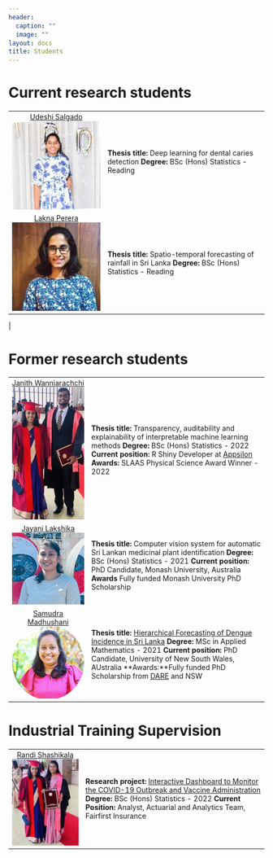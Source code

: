 ```yaml
---
header:
  caption: ""
  image: ""
layout: docs
title: Students
---
```

# Current research students



|       ||
|:-----:|:---|
| [Udeshi Salgado](https://www.linkedin.com/in/udeshi-salgado/?originalSubdomain=lk)  ![](udeshi.jpeg) | **Thesis title:** Deep learning for dental caries detection **Degree:** BSc (Hons) Statistics - Reading  |
| [Lakna Perera](https://www.linkedin.com/in/lakna-perera/?trk=public_profile_browsemap&originalSubdomain=lk)  ![](lakna.jpeg) |**Thesis title:** Spatio-temporal forecasting of rainfall in Sri Lanka  **Degree:** BSc (Hons) Statistics - Reading
|












# Former research students

|       ||
|:-----:|:---|
|[ Janith Wanniarachchi](https://janithwanni.netlify.app/) ![](janith.jpg) |**Thesis title:** Transparency, auditability and explainability of interpretable machine learning methods **Degree:** BSc (Hons) Statistics - 2022 **Current position:** R Shiny Developer at [Appsilon](https://appsilon.com/) **Awards:** SLAAS Physical Science Award Winner - 2022 |
|[ Jayani Lakshika](https://jayanilakshika.netlify.app/) ![](jayani.png) | **Thesis title:** Computer vision system for automatic Sri Lankan medicinal plant identification **Degree:** BSc (Hons) Statistics - 2021 **Current position:** PhD Candidate, Monash University, Australia **Awards** Fully funded Monash University PhD Scholarship |
|[Samudra Madhushani](https://darecentre.org.au/portfolio_page/samudra-madushani/)![](samudra.png)|**Thesis title:**  [Hierarchical Forecasting of Dengue Incidence in Sri Lanka](https://samudramadushani.github.io/HierarchicalForecasting/SlidesCodingR.html#1) **Degree:** MSc in Applied Mathematics - 2021 **Current position:** PhD Candidate, University of New South Wales, AUstralia **Awards:**Fully funded PhD Scholarship from [DARE](https://darecentre.org.au/) and NSW|


# Industrial Training Supervision 



|     ||
|:---:|:---|
|    [Randi Shashikala](https://www.linkedin.com/in/randi-shashikala-b885351b8/) ![](randi.jpg)        | **Research project:** [Interactive Dashboard to Monitor the COVID-19 Outbreak and Vaccine Administration](https://thiyangt.github.io/coviddashboard/) **Degree:** BSc (Hons) Statistics - 2022 **Current Position:** Analyst, Actuarial and Analytics Team, Fairfirst Insurance |


